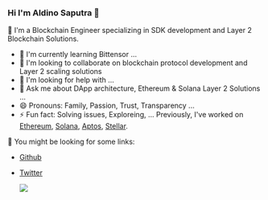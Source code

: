 ### Hi I'm Aldino Saputra 👋

🔭 I'm a Blockchain Engineer specializing in SDK development and Layer 2 Blockchain Solutions.
- 🌱 I'm currently learning Bittensor ...
- 👯 I'm looking to collaborate on blockchain protocol development and Layer 2 scaling solutions
- 🤔 I'm looking for help with  ...
- 💬 Ask me about DApp architecture, Ethereum & Solana Layer 2 Solutions ...
- 😄 Pronouns: Family, Passion, Trust, Transparency ...
- ⚡ Fun fact: Solving issues, Exploreing, ...
Previously, I've worked on [Ethereum](https://ethereum.org), [Solana](https://solana.com), [Aptos](https://aptoslabs.com), [Stellar](https://stellar.org).

💬 You might be looking for some links:
* [Github](https://github.com/zerox-toml)
* [Twitter](https://twitter.com/MentholMen47387)

  ![](https://komarev.com/ghpvc/?username=spectrecoder7&color=brightgreen)

<!--
**rustielin/rustielin** is a ✨ _special_ ✨ repository because its `README.md` (this file) appears on your GitHub profile.

Here are some ideas to get you started:
at [Aptos Labs](https://aptoslabs.com)
- 🔭 I'm currently working on ...
- 🌱 I'm currently learning ...
- 👯 I'm looking to collaborate on ...
- 🤔 I'm looking for help with ...
- 💬 Ask me about ...
- 📫 How to reach me: ...
- 😄 Pronouns: ...
- ⚡ Fun fact: ...
-->
